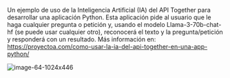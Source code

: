 Un ejemplo de uso de la Inteligencia Artificial (IA) del API Together para desarrollar una aplicación Python. Esta aplicación pide al usuario que le haga cualquier pregunta o petición y, usando el modelo Llama-3-70b-chat-hf (se puede usar cualquier otro), reconocerá el texto y la pregunta/petición y responderá con un resultado. Más información en: https://proyectoa.com/como-usar-la-ia-del-api-together-en-una-app-python/

![image-64-1024x446](https://github.com/user-attachments/assets/5713be01-453e-424a-9662-a1d3d22c66ff)
